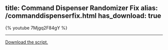 title: Command Dispenser Randomizer Fix
alias: /commanddispenserfix.html
has_download: true
---

{% youtube 7Mjgq2F84gY %}

----



<a class="download-link"
   href="https://www.mediafire.com/?uxrh5tugjucl74d">
   Download the script.
</a>
